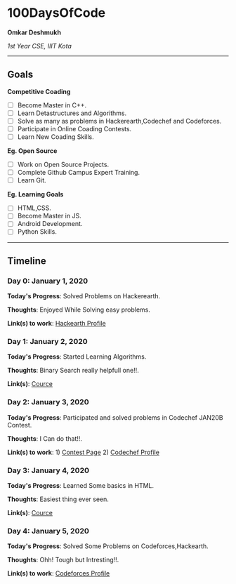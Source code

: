 # 100DaysOfCode

**Omkar Deshmukh**

*1st Year CSE, IIIT Kota*

---

## Goals

**Competitive Coading**
- [ ] Become Master in C++.
- [ ] Learn Detastructures and Algorithms.
- [ ] Solve as many as problems in Hackerearth,Codechef and Codeforces.
- [ ] Participate in Online Coading Contests.
- [ ] Learn New Coading Skills.

**Eg. Open Source**
- [ ] Work on Open Source Projects.
- [ ] Complete Github Campus Expert Training.
- [ ] Learn Git.

**Eg. Learning Goals**
- [ ] HTML,CSS.
- [ ] Become Master in JS.
- [ ] Android Development.
- [ ] Python Skills.

---


## Timeline

### Day 0: January 1, 2020 

**Today's Progress**: Solved Problems on Hackerearth.

**Thoughts**: Enjoyed While Solving easy problems.

**Link(s) to work**: [Hackearth Profile](https://www.hackerearth.com/@StreetRacer)


### Day 1: January 2, 2020 

**Today's Progress**: Started Learning Algorithms.

**Thoughts**: Binary Search really helpfull one!!.

**Link(s)**: [Cource](https://www.youtube.com/watch?v=KEEKn7Me-ms&list=PLI1t_8YX-ApvMthLj56t1Rf-Buio5Y8KL)


### Day 2: January 3, 2020 

**Today's Progress**: Participated and solved problems in Codechef JAN20B Contest.

**Thoughts**: I Can do that!!.

**Link(s) to work**: 1) [Contest Page](https://www.codechef.com/JAN20B)
                     2) [Codechef Profile](https://www.codechef.com/users/omkarvd7066)


### Day 3: January 4, 2020 

**Today's Progress**: Learned Some basics in HTML.

**Thoughts**: Easiest thing ever seen.

**Link(s)**: [Cource](https://www.youtube.com/watch?v=mjPiwCcRqFE)


### Day 4: January 5, 2020 

**Today's Progress**: Solved Some Problems on Codeforces,Hackearth.

**Thoughts**: Ohh! Tough but Intresting!!.

**Link(s) to work**: [Codeforces Profile](http://codeforces.com/profile/domnic_toretto)






